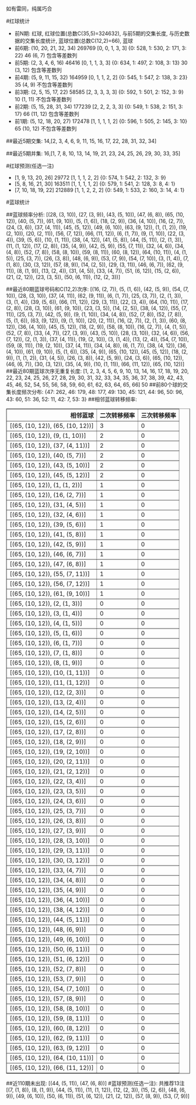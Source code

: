 <!-- 
.. title: 大乐透15089期(2015-08-03)数据分析报告
.. slug: dlott-15089-2015-08-03-report
.. date: 2015-08-04 08:00:00 UTC+08:00
.. tags: Lottery
.. link: 
.. description: 
.. type: text
-->

如有雷同，纯属巧合

<!-- TEASER_END-->

#红球统计

- 前N期: 红球, 红球位置(总数C(35,5)=324632), 与前5期的交集长度, 与历史数据的交集长度统计, 蓝球位置(总数C(12,2)=66), 蓝球
- 前6期: (10, 20, 21, 32, 34) 269769 [0, 0, 1, 3, 3] {0: 528, 1: 530, 2: 171, 3: 22} 46 (6, 7) 包含等差数列
- 前5期: (2, 3, 4, 6, 16) 46416 [0, 1, 1, 3, 3] {0: 634, 1: 497, 2: 108, 3: 13} 30 (3, 12) 包含等差数列
- 前4期: (5, 9, 11, 15, 32) 164959 [0, 1, 1, 2, 2] {0: 545, 1: 547, 2: 138, 3: 23} 35 (4, 9) 不包含等差数列
- 前3期: (2, 5, 15, 17, 22) 58585 [2, 3, 3, 3, 3] {0: 592, 1: 501, 2: 152, 3: 9} 10 (1, 11) 不包含等差数列
- 前2期: (5, 15, 28, 31, 34) 177239 [2, 2, 2, 3, 3] {0: 549, 1: 538, 2: 151, 3: 17} 66 (11, 12) 包含等差数列
- 前1期: (5, 12, 18, 20, 27) 172478 [1, 1, 1, 1, 2] {0: 596, 1: 505, 2: 145, 3: 10} 65 (10, 12) 不包含等差数列

##最近5期交集:
14,[2, 3, 4, 6, 9, 11, 15, 16, 17, 22, 28, 31, 32, 34]

##最近5期并集:
16,[1, 7, 8, 10, 13, 14, 19, 21, 23, 24, 25, 26, 29, 30, 33, 35]

#红球预测(任选一注)

- [1, 9, 13, 20, 26] 29772 [1, 1, 1, 2, 2] {0: 574, 1: 542, 2: 132, 3: 9}
- [5, 8, 16, 21, 30] 163511 [1, 1, 1, 1, 2] {0: 579, 1: 541, 2: 128, 3: 8, 4: 1}
- [7, 10, 18, 19, 22] 212889 [1, 1, 2, 2, 2] {0: 549, 1: 533, 2: 160, 3: 14, 4: 1}

#蓝球统计

##蓝球频率分析:
[(28, (3, 10)), (27, (3, 9)), (43, (5, 10)), (47, (6, 8)), (65, (10, 12)), (40, (5, 7)), (61, (9, 10)), (5, (1, 6)), (18, (2, 9)), (36, (4, 10)), (16, (2, 7)), (24, (3, 6)), (37, (4, 11)), (45, (5, 12)), (49, (6, 10)), (63, (9, 12)), (1, (1, 2)), (19, (2, 10)), (20, (2, 11)), (56, (7, 12)), (66, (11, 12)), (6, (1, 7)), (9, (1, 10)), (22, (3, 4)), (39, (5, 6)), (10, (1, 11)), (38, (4, 12)), (41, (5, 8)), (44, (5, 11)), (2, (1, 3)), (11, (1, 12)), (17, (2, 8)), (35, (4, 9)), (42, (5, 9)), (55, (7, 11)), (32, (4, 6)), (34, (4, 8)), (52, (7, 8)), (58, (8, 10)), (59, (8, 11)), (60, (8, 12)), (64, (10, 11)), (4, (1, 5)), (25, (3, 7)), (26, (3, 8)), (48, (6, 9)), (53, (7, 9)), (54, (7, 10)), (3, (1, 4)), (7, (1, 8)), (30, (3, 12)), (57, (8, 9)), (14, (2, 5)), (29, (3, 11)), (46, (6, 7)), (62, (9, 11)), (8, (1, 9)), (13, (2, 4)), (31, (4, 5)), (33, (4, 7)), (51, (6, 12)), (15, (2, 6)), (21, (2, 12)), (23, (3, 5)), (50, (6, 11)), (12, (2, 3))]

##最近80期蓝球号码和C(12,2)次序:
[(16, (2, 7)), (5, (1, 6)), (42, (5, 9)), (54, (7, 10)), (28, (3, 10)), (37, (4, 11)), (62, (9, 11)), (6, (1, 7)), (25, (3, 7)), (2, (1, 3)), (3, (1, 4)), (39, (5, 6)), (66, (11, 12)), (29, (3, 11)), (22, (3, 4)), (64, (10, 11)), (17, (2, 8)), (28, (3, 10)), (61, (9, 10)), (23, (3, 5)), (14, (2, 5)), (38, (4, 12)), (55, (7, 11)), (25, (3, 7)), (42, (5, 9)), (9, (1, 10)), (34, (4, 8)), (52, (7, 8)), (52, (7, 8)), (5, (1, 6)), (63, (9, 12)), (9, (1, 10)), (20, (2, 11)), (16, (2, 7)), (2, (1, 3)), (60, (8, 12)), (36, (4, 10)), (45, (5, 12)), (18, (2, 9)), (58, (8, 10)), (16, (2, 7)), (4, (1, 5)), (52, (7, 8)), (33, (4, 7)), (27, (3, 9)), (43, (5, 10)), (28, (3, 10)), (32, (4, 6)), (56, (7, 12)), (2, (1, 3)), (37, (4, 11)), (19, (2, 10)), (3, (1, 4)), (13, (2, 4)), (54, (7, 10)), (59, (8, 11)), (19, (2, 10)), (37, (4, 11)), (34, (4, 8)), (6, (1, 7)), (38, (4, 12)), (36, (4, 10)), (61, (9, 10)), (5, (1, 6)), (35, (4, 9)), (65, (10, 12)), (45, (5, 12)), (18, (2, 9)), (1, (1, 2)), (31, (4, 5)), (26, (3, 8)), (42, (5, 9)), (24, (3, 6)), (65, (10, 12)), (46, (6, 7)), (30, (3, 12)), (35, (4, 9)), (10, (1, 11)), (66, (11, 12)), (65, (10, 12))]
##最近80期蓝球次序无重复长度:
[1, 2, 3, 4, 5, 6, 9, 10, 13, 14, 16, 17, 18, 19, 20, 22, 23, 24, 25, 26, 27, 28, 29, 30, 31, 32, 33, 34, 35, 36, 37, 38, 39, 42, 43, 45, 46, 52, 54, 55, 56, 58, 59, 60, 61, 62, 63, 64, 65, 66] 50
##前80个球的交集长度频次分布:
{47: 262, 46: 179, 48: 177, 49: 130, 45: 121, 44: 96, 50: 96, 43: 60, 51: 36, 52: 11, 42: 7, 53: 3}
##相邻蓝球转移频率:
<table border="1" class="table table-striped dataframe">
  <thead>
    <tr style="text-align: right;">
      <th>相邻蓝球</th>
      <th>二次转移频率</th>
      <th>三次转移频率</th>
    </tr>
  </thead>
  <tbody>
    <tr>
      <td>[(65, (10, 12)), (65, (10, 12))]</td>
      <td>3</td>
      <td>0</td>
    </tr>
    <tr>
      <td>[(65, (10, 12)), (9, (1, 10))]</td>
      <td>2</td>
      <td>0</td>
    </tr>
    <tr>
      <td>[(65, (10, 12)), (37, (4, 11))]</td>
      <td>2</td>
      <td>0</td>
    </tr>
    <tr>
      <td>[(65, (10, 12)), (40, (5, 7))]</td>
      <td>2</td>
      <td>0</td>
    </tr>
    <tr>
      <td>[(65, (10, 12)), (43, (5, 10))]</td>
      <td>2</td>
      <td>0</td>
    </tr>
    <tr>
      <td>[(65, (10, 12)), (45, (5, 12))]</td>
      <td>2</td>
      <td>0</td>
    </tr>
    <tr>
      <td>[(65, (10, 12)), (1, (1, 2))]</td>
      <td>1</td>
      <td>0</td>
    </tr>
    <tr>
      <td>[(65, (10, 12)), (16, (2, 7))]</td>
      <td>1</td>
      <td>0</td>
    </tr>
    <tr>
      <td>[(65, (10, 12)), (31, (4, 5))]</td>
      <td>1</td>
      <td>0</td>
    </tr>
    <tr>
      <td>[(65, (10, 12)), (32, (4, 6))]</td>
      <td>1</td>
      <td>0</td>
    </tr>
    <tr>
      <td>[(65, (10, 12)), (39, (5, 6))]</td>
      <td>1</td>
      <td>0</td>
    </tr>
    <tr>
      <td>[(65, (10, 12)), (41, (5, 8))]</td>
      <td>1</td>
      <td>0</td>
    </tr>
    <tr>
      <td>[(65, (10, 12)), (42, (5, 9))]</td>
      <td>1</td>
      <td>0</td>
    </tr>
    <tr>
      <td>[(65, (10, 12)), (46, (6, 7))]</td>
      <td>1</td>
      <td>0</td>
    </tr>
    <tr>
      <td>[(65, (10, 12)), (47, (6, 8))]</td>
      <td>1</td>
      <td>0</td>
    </tr>
    <tr>
      <td>[(65, (10, 12)), (55, (7, 11))]</td>
      <td>1</td>
      <td>0</td>
    </tr>
    <tr>
      <td>[(65, (10, 12)), (56, (7, 12))]</td>
      <td>1</td>
      <td>0</td>
    </tr>
    <tr>
      <td>[(65, (10, 12)), (61, (9, 10))]</td>
      <td>1</td>
      <td>0</td>
    </tr>
    <tr>
      <td>[(65, (10, 12)), (2, (1, 3))]</td>
      <td>0</td>
      <td>0</td>
    </tr>
    <tr>
      <td>[(65, (10, 12)), (3, (1, 4))]</td>
      <td>0</td>
      <td>0</td>
    </tr>
    <tr>
      <td>[(65, (10, 12)), (4, (1, 5))]</td>
      <td>0</td>
      <td>0</td>
    </tr>
    <tr>
      <td>[(65, (10, 12)), (5, (1, 6))]</td>
      <td>0</td>
      <td>0</td>
    </tr>
    <tr>
      <td>[(65, (10, 12)), (6, (1, 7))]</td>
      <td>0</td>
      <td>0</td>
    </tr>
    <tr>
      <td>[(65, (10, 12)), (7, (1, 8))]</td>
      <td>0</td>
      <td>0</td>
    </tr>
    <tr>
      <td>[(65, (10, 12)), (8, (1, 9))]</td>
      <td>0</td>
      <td>0</td>
    </tr>
    <tr>
      <td>[(65, (10, 12)), (10, (1, 11))]</td>
      <td>0</td>
      <td>0</td>
    </tr>
    <tr>
      <td>[(65, (10, 12)), (11, (1, 12))]</td>
      <td>0</td>
      <td>0</td>
    </tr>
    <tr>
      <td>[(65, (10, 12)), (12, (2, 3))]</td>
      <td>0</td>
      <td>0</td>
    </tr>
    <tr>
      <td>[(65, (10, 12)), (13, (2, 4))]</td>
      <td>0</td>
      <td>0</td>
    </tr>
    <tr>
      <td>[(65, (10, 12)), (14, (2, 5))]</td>
      <td>0</td>
      <td>0</td>
    </tr>
    <tr>
      <td>[(65, (10, 12)), (15, (2, 6))]</td>
      <td>0</td>
      <td>0</td>
    </tr>
    <tr>
      <td>[(65, (10, 12)), (17, (2, 8))]</td>
      <td>0</td>
      <td>0</td>
    </tr>
    <tr>
      <td>[(65, (10, 12)), (18, (2, 9))]</td>
      <td>0</td>
      <td>0</td>
    </tr>
    <tr>
      <td>[(65, (10, 12)), (19, (2, 10))]</td>
      <td>0</td>
      <td>0</td>
    </tr>
    <tr>
      <td>[(65, (10, 12)), (20, (2, 11))]</td>
      <td>0</td>
      <td>0</td>
    </tr>
    <tr>
      <td>[(65, (10, 12)), (21, (2, 12))]</td>
      <td>0</td>
      <td>0</td>
    </tr>
    <tr>
      <td>[(65, (10, 12)), (22, (3, 4))]</td>
      <td>0</td>
      <td>0</td>
    </tr>
    <tr>
      <td>[(65, (10, 12)), (23, (3, 5))]</td>
      <td>0</td>
      <td>0</td>
    </tr>
    <tr>
      <td>[(65, (10, 12)), (24, (3, 6))]</td>
      <td>0</td>
      <td>0</td>
    </tr>
    <tr>
      <td>[(65, (10, 12)), (25, (3, 7))]</td>
      <td>0</td>
      <td>0</td>
    </tr>
    <tr>
      <td>[(65, (10, 12)), (26, (3, 8))]</td>
      <td>0</td>
      <td>0</td>
    </tr>
    <tr>
      <td>[(65, (10, 12)), (27, (3, 9))]</td>
      <td>0</td>
      <td>0</td>
    </tr>
    <tr>
      <td>[(65, (10, 12)), (28, (3, 10))]</td>
      <td>0</td>
      <td>0</td>
    </tr>
    <tr>
      <td>[(65, (10, 12)), (29, (3, 11))]</td>
      <td>0</td>
      <td>0</td>
    </tr>
    <tr>
      <td>[(65, (10, 12)), (30, (3, 12))]</td>
      <td>0</td>
      <td>0</td>
    </tr>
    <tr>
      <td>[(65, (10, 12)), (33, (4, 7))]</td>
      <td>0</td>
      <td>0</td>
    </tr>
    <tr>
      <td>[(65, (10, 12)), (34, (4, 8))]</td>
      <td>0</td>
      <td>0</td>
    </tr>
    <tr>
      <td>[(65, (10, 12)), (35, (4, 9))]</td>
      <td>0</td>
      <td>0</td>
    </tr>
    <tr>
      <td>[(65, (10, 12)), (36, (4, 10))]</td>
      <td>0</td>
      <td>0</td>
    </tr>
    <tr>
      <td>[(65, (10, 12)), (38, (4, 12))]</td>
      <td>0</td>
      <td>0</td>
    </tr>
    <tr>
      <td>[(65, (10, 12)), (44, (5, 11))]</td>
      <td>0</td>
      <td>0</td>
    </tr>
    <tr>
      <td>[(65, (10, 12)), (48, (6, 9))]</td>
      <td>0</td>
      <td>0</td>
    </tr>
    <tr>
      <td>[(65, (10, 12)), (49, (6, 10))]</td>
      <td>0</td>
      <td>0</td>
    </tr>
    <tr>
      <td>[(65, (10, 12)), (50, (6, 11))]</td>
      <td>0</td>
      <td>0</td>
    </tr>
    <tr>
      <td>[(65, (10, 12)), (51, (6, 12))]</td>
      <td>0</td>
      <td>0</td>
    </tr>
    <tr>
      <td>[(65, (10, 12)), (52, (7, 8))]</td>
      <td>0</td>
      <td>0</td>
    </tr>
    <tr>
      <td>[(65, (10, 12)), (53, (7, 9))]</td>
      <td>0</td>
      <td>0</td>
    </tr>
    <tr>
      <td>[(65, (10, 12)), (54, (7, 10))]</td>
      <td>0</td>
      <td>0</td>
    </tr>
    <tr>
      <td>[(65, (10, 12)), (57, (8, 9))]</td>
      <td>0</td>
      <td>0</td>
    </tr>
    <tr>
      <td>[(65, (10, 12)), (58, (8, 10))]</td>
      <td>0</td>
      <td>0</td>
    </tr>
    <tr>
      <td>[(65, (10, 12)), (59, (8, 11))]</td>
      <td>0</td>
      <td>0</td>
    </tr>
    <tr>
      <td>[(65, (10, 12)), (60, (8, 12))]</td>
      <td>0</td>
      <td>0</td>
    </tr>
    <tr>
      <td>[(65, (10, 12)), (62, (9, 11))]</td>
      <td>0</td>
      <td>0</td>
    </tr>
    <tr>
      <td>[(65, (10, 12)), (63, (9, 12))]</td>
      <td>0</td>
      <td>0</td>
    </tr>
    <tr>
      <td>[(65, (10, 12)), (64, (10, 11))]</td>
      <td>0</td>
      <td>0</td>
    </tr>
    <tr>
      <td>[(65, (10, 12)), (66, (11, 12))]</td>
      <td>0</td>
      <td>0</td>
    </tr>
  </tbody>
</table>
##近110期未出现:
[(44, (5, 11)), (47, (6, 8))]
#蓝球预测(任选一注):
共推荐13注
[(7, (1, 8)), (8, (1, 9)), (44, (5, 11)), (11, (1, 12)), (12, (2, 3)), (15, (2, 6)), (48, (6, 9)), (49, (6, 10)), (50, (6, 11)), (51, (6, 12)), (21, (2, 12)), (57, (8, 9)), (53, (7, 9))]

